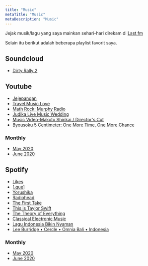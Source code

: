 ```yaml
---
title: "Music"
metaTitle: "Music"
metaDescription: "Music"
---
```


Jejak musik/lagu yang saya mainkan sehari-hari direkam di [Last.fm](https://www.last.fm/user/wayanjimmy)

Selain itu berikut adalah beberapa playlist favorit saya.

## Soundcloud

- [Dirty Rally 2](https://soundcloud.com/user-648320897/sets/dirt-rally-2)

## Youtube

- [Jejepangan](https://music.youtube.com/playlist?list=PLh-bTbk8RQYY7Ocljnk6qB-Jd3FIZxZW-)
- [Travel Music Love](https://music.youtube.com/playlist?list=PLu1S36l0eVs3uxzUk38MiXL9PMRhlB2-w)
- [Math Rock: Murphy Radio](https://music.youtube.com/browse/VLPLGrud8XLbi2PGtqLkAVrQqXagaqN4I3_N)
- [Judika Live Music Wedding](https://music.youtube.com/watch?v=Ka3VdIxfKDc&list=RDAMVMKa3VdIxfKDc)
- [Music Video-Makoto Shinkai / Director's Cut](https://www.youtube.com/watch?v=DHdi6HhbvfQ)
- [Byousoku 5 Centimeter: One More Time, One More Chance](https://youtu.be/9MAYq5tKAGQ)

### Monthly

- [May 2020](https://music.youtube.com/playlist?list=PLh-bTbk8RQYb_X86Jk7MvubNIW2oc4j_u)
- [June 2020](https://music.youtube.com/playlist?list=PLh-bTbk8RQYbN7VcXeza4G6RZiADb7MVv)

## Spotify

- [Likes](https://open.spotify.com/playlist/2rX5PmIEsDPpnhYINAHOrE?si=Gbg9iDKgRIGoQFUSAoffdA)
- [[.que]](https://open.spotify.com/playlist/3cu2xsUvuUvK8RcBskapkH?si=d6IxAUaxQ56DDeWKJvbfzA)
- [Yorushika](https://open.spotify.com/playlist/37i9dQZF1DWYLp3LpUUY2V?si=71qsBfGcR3SeF3yGlG6Mnw)
- [Radiohead](https://open.spotify.com/playlist/77j8A8Yr1IAFJ3o7kKPxwR?si=7ht5lGPrSd-paQYd1Gr0zw)
- [The First Take](https://open.spotify.com/playlist/1LPW4DhxToZ1Xuj3Qh9BfC?si=mbGqmAGgSjaRoKiuX6YLTQ)
- [This is Taylor Swift](https://open.spotify.com/playlist/37i9dQZF1DX5KpP2LN299J?si=-Jmm1N2gR0m7BBrnK1-qIg)
- [The Theory of Everything](https://open.spotify.com/album/02VRifrsiTM73hPGjXduRQ?si=cSShC-yYQl-BbbsfMF3l1Q)
- [Classical Electronic Music](https://open.spotify.com/playlist/5hMA9Z2laZzxpn6CiwxiZ0?si=J5wmJxQrScKSO-Z2W_eFjw)
- [Lagu Indonesia Bikin Nyaman](https://open.spotify.com/playlist/7hiqkwPnK3hj8L0Goem8HM?si=T7_58tu4TgS3pSL7v2Rrww)
- [Lee Burridge • Cercle • Omnia Bali • Indonesia](https://open.spotify.com/playlist/2abmhgR95MEFkRtzXoAw6u?si=XC3d6YvNSxa8iOIiSvlTKA)

### Monthly

- [May 2020](https://open.spotify.com/playlist/3heF3VePEdF6sMH0IfFgpg?si=IsI8ELnTTG6y_UHCPn2_5g)
- [June 2020](https://open.spotify.com/playlist/58NrcskZjBRyH2cithE5lS?si=yWXzEU9IQfqe7c3il85gZQ)
